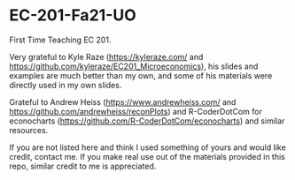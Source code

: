 # EC-201-Fa21-UO
First Time Teaching EC 201. 

Very grateful to Kyle Raze (https://kyleraze.com/ and https://github.com/kyleraze/EC201_Microeconomics), his slides and examples are much better than my own, and some of his materials were directly used in my own slides. 

Grateful to Andrew Heiss (https://www.andrewheiss.com/ and https://github.com/andrewheiss/reconPlots) and R-CoderDotCom for econocharts (https://github.com/R-CoderDotCom/econocharts) and similar resources. 

If you are not listed here and think I used something of yours and would like credit, contact me.
If you make real use out of the materials provided in this repo, similar credit to me is appreciated. 
